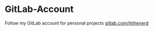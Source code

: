 # GitLab-Account
Follow my GitLab account for personal projects
[gitlab.com/jhthenerd](https://gitlab.com/jhthenerd)
